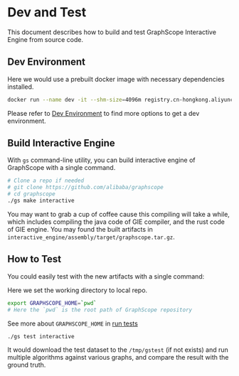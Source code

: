 # Dev and Test

This document describes how to build and test GraphScope Interactive Engine from source code.

## Dev Environment

Here we would use a prebuilt docker image with necessary dependencies installed.

```bash
docker run --name dev -it --shm-size=4096m registry.cn-hongkong.aliyuncs.com/graphscope/graphscope-dev:latest
```

Please refer to [Dev Environment](../development/dev_guide.md#dev-environment) to find more options to get a dev environment.

## Build Interactive Engine

With `gs` command-line utility, you can build interactive engine of GraphScope with a single command.

```bash
# Clone a repo if needed
# git clone https://github.com/alibaba/graphscope
# cd graphscope
./gs make interactive
```

You may want to grab a cup of coffee cause this compiling will take a while, which
includes compiling the java code of GIE compiler, and the rust code of GIE engine.
You may found the built artifacts in `interactive_engine/assembly/target/graphscope.tar.gz`.

## How to Test

You could easily test with the new artifacts with a single command:

Here we set the working directory to local repo.
```bash
export GRAPHSCOPE_HOME=`pwd`
# Here the `pwd` is the root path of GraphScope repository
```
See more about `GRAPHSCOPE_HOME` in [run tests](../development/how_to_test.md#run-tests)

```bash
./gs test interactive
```

It would download the test dataset to the `/tmp/gstest` (if not exists) and run multiple algorithms against various graphs, and compare the result with the ground truth.
